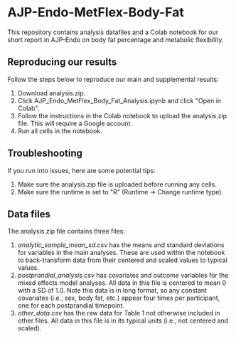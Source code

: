 # AJP-Endo-MetFlex-Body-Fat
This repository contains analysis datafiles and a Colab notebook for our short report in AJP-Endo on body fat percentage and metabolic flexibility.

## Reproducing our results ##
Follow the steps below to reproduce our main and supplemental results:

1) Download analysis.zip.
2) Click AJP_Endo_MetFlex_Body_Fat_Analysis.ipynb and click "Open in Colab".
3) Follow the instructions in the Colab notebook to upload the analysis.zip file. This will require a Google account.
4) Run all cells in the notebook.

## Troubleshooting ##
If you run into issues, here are some potential tips: 
1) Make sure the analysis.zip file is uploaded before running any cells.
2) Make sure the runtime is set to "R" (Runtime -> Change runtime type).

## Data files ##
The analysis.zip file contains three files:
1) _analytic_sample_mean_sd.csv_ has the means and standard deviations for variables in the main analyses. These are used within the notebook to back-transform data from their centered and scaled values to typical values.
2) _postprandial_analysis.csv_ has covariates and outcome variables for the mixed effects model analyses. All data in this file is centered to mean 0 with a SD of 1.0. Note this data is in long format, so any constant covariates (i.e., sex, body fat, etc.) appear four times per participant, one for each postprandial timepoint.  
3) _other_data.csv_ has the raw data for Table 1 not otherwise included in other files. All data in this file is in its typical units (i.e., not centered and scaled).


